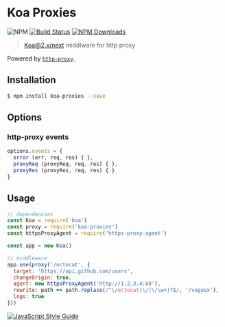# Koa Proxies

![NPM](https://img.shields.io/npm/v/koa-proxies.svg)
[![Build Status](https://travis-ci.org/vagusX/koa-proxies.svg)](https://travis-ci.org/vagusX/koa-proxies)
[![NPM Downloads](https://img.shields.io/npm/dm/localeval.svg)](https://www.npmjs.com/package/koa-proxies)

> [Koa@2.x/next](https://github.com/koajs/koa) middlware for http proxy

Powered by [`http-proxy`](https://github.com/nodejitsu/node-http-proxy).

## Installation

```bash
$ npm install koa-proxies --save
```

## Options

### http-proxy events

```js
options.events = {
  error (err, req, res) { },
  proxyReq (proxyReq, req, res) { },
  proxyRes (proxyRes, req, res) { }
}
```

## Usage

```js
// dependencies
const Koa = require('koa')
const proxy = require('koa-proxies')
const httpsProxyAgent = require('https-proxy-agent')

const app = new Koa()

// middleware
app.use(proxy('/octocat', {
  target: 'https://api.github.com/users',    
  changeOrigin: true,
  agent: new httpsProxyAgent('http://1.2.3.4:88'),
  rewrite: path => path.replace(/^\/octocat(\/|\/\w+)?$/, '/vagusx'),
  logs: true
}))
```

[![JavaScript Style Guide](https://cdn.rawgit.com/feross/standard/master/badge.svg)](https://github.com/feross/standard)
